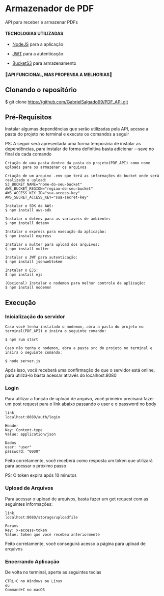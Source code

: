 # Armazenador de PDF
API para receber e armazenar PDFs

 #### TECNOLOGIAS UTILIZADAS
  - [NodeJS](https://nodejs.org/en/) para a aplicação

  - [JWT](https://jwt.io/) para a autenticação
       
  - [BucketS3](https://aws.amazon.com/pt/s3/) para armazenamento

 #### 🚧API FUNCIONAL, MAS PROPENSA A MELHORIAS🚧

## Clonando o repositório
$ git clone https://github.com/GabrielSalgado99/PDF_API.git


## Pré-Requisitos
Instalar algumas dependências que serão utilizadas pela API, acesse a pasta do projeto no terminal e execute os comandos a seguir

PS: A seguir será apresentada uma forma temporária de instalar as dependências, para instalar de forma definitiva basta adicionar --save no final de cada comando

```
Criação de uma pasta dentro da pasta do projeto(PDF_API) como nome uploads para os armazenar os arquivos

Criação de um arquivo .env que terá as informações do bucket onde será realizado o upload:
S3_BUCKET_NAME="nome-do-seu-bucket"
AWS_BUCKET_REGION="regiao-do-seu-bucket"
AWS_ACCESS_KEY_ID="sua-access-key"
AWS_SECRET_ACCESS_KEY="sua-secret-key"

Instalar o SDK da AWS:
$ npm install aws-sdk

Instalar o dotenv para as variaveis de ambiente:
$ npm install dotenv

Instalar o express para execução da aplicação:
$ npm install express

Instalar o multer para upload dos arquivos:
$ npm install multer

Instalar o JWT para autenticação:
$ npm install jsonwebtoken

Instalar o EJS:
$ npm install ejs

(Opcional) Instalar o nodemon para melhor controle da aplicação:
$ npm install nodemon

```
## Execução
  ### Inicialização do servidor
  ```
  Caso você tenha instalado o nodemon, abra a pasta do projeto no terminal(PDF_API) e insira o seguinte comando:
  
  $ npm run start
  
  Caso não tenha o nodemon, abra a pasta src do projeto no terminal e insira o seguinte comando:
  
  $ node server.js
  ```
  Após isso, você receberá uma confirmação de que o servidor está online, para utilizá-lo basta acessar através do localhost:8080
  
  ### Login
  Para utilizar a função de upload de arquivo, você primeiro precisará fazer um post request para o link abaixo passando o user e o password no body
  ```
  link 
  localhost:8080/auth/login
  
  Header
  Key: Content-type
  Value: application/json
  
  Dados
  user: "user"
  password: "0000"
  ```
  Feito corretamente, você receberá como resposta um token que utilizará para acessar o próximo passo
  
  PS: O token expira após 10 minutos
  
  ### Upload de Arquivos
  Para acessar o upload de arquivos, basta fazer um get request com as seguintes informações:
  ```
  link 
  localhost:8080/storage/uploadfile
  
  Params
  Key: x-access-token
  Value: token que você recebeu anteriormente
  ```
  Feito corretamente, você conseguirá acesso a página para upload de arquivos
  
  ### Encerrando Aplicação
  De volta no terminal, aperte as seguintes teclas
  ```
  CTRL+C no Windows ou Linux
  ou
  Command+C no macOS
  ```
